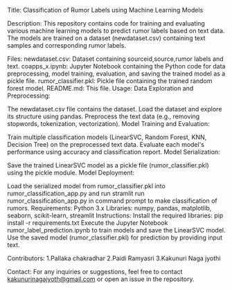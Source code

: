 Title: Classification of Rumor Labels using Machine Learning Models

Description: This repository contains code for training and evaluating various machine learning models to predict rumor labels based on text data. The models are trained on a dataset (newdataset.csv) containing text samples and corresponding rumor labels.

Files: newdataset.csv: Dataset containing sourceid,source,rumor labels and text. coapps_x.ipynb: Jupyter Notebook containing the Python code for data preprocessing, model training, evaluation, and saving the trained model as a pickle file. rumor_classifier.pkl: Pickle file containing the trained random forest model. README.md: This file. Usage: Data Exploration and Preprocessing:

The newdataset.csv file contains the dataset. Load the dataset and explore its structure using pandas. Preprocess the text data (e.g., removing stopwords, tokenization, vectorization). Model Training and Evaluation:

Train multiple classification models (LinearSVC, Random Forest, KNN, Decision Tree) on the preprocessed text data. Evaluate each model's performance using accuracy and classification report. Model Serialization:

Save the trained LinearSVC model as a pickle file (rumor_classifier.pkl) using the pickle module. Model Deployment:

Load the serialized model from rumor_classifier.pkl into rumor_classification_app.py and run stramlit run rumor_classification_app.py in command prompt to make classification of rumors. Requirements: Python 3.x Libraries: numpy, pandas, matplotlib, seaborn, scikit-learn, streamlit Instructions: Install the required libraries: pip install -r requirements.txt Execute the Jupyter Notebook rumor_label_prediction.ipynb to train models and save the LinearSVC model. Use the saved model (rumor_classifier.pkl) for prediction by providing input text.

Contributors: 1.Pallaka chakradhar 2.Paidi Ramyasri 3.Kakunuri Naga jyothi

Contact: For any inquiries or suggestions, feel free to contact kakunurinagajyoth@gmail.com or open an issue in the repository.
